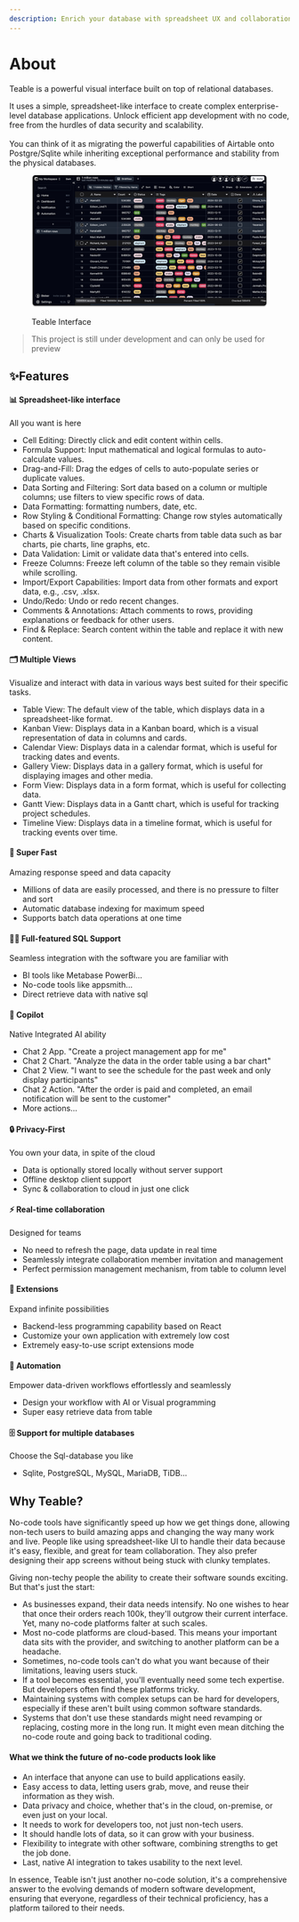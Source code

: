 ```yaml
---
description: Enrich your database with spreadsheet UX and collaboration
---
```


# About

Teable is a powerful visual interface built on top of relational databases.

It uses a simple, spreadsheet-like interface to create complex enterprise-level database applications. Unlock efficient app development with no code, free from the hurdles of data security and scalability.\
\
You can think of it as migrating the powerful capabilities of Airtable onto Postgre/Sqlite while inheriting exceptional performance and stability from the physical databases.

<figure><img src=".gitbook/assets/teable-interface-dark.png" alt=""><figcaption><p>Teable Interface</p></figcaption></figure>

> This project is still under development and can only be used for preview

## ✨Features

#### 📊 Spreadsheet-like interface

All you want is here

* Cell Editing: Directly click and edit content within cells.
* Formula Support: Input mathematical and logical formulas to auto-calculate values.
* Drag-and-Fill: Drag the edges of cells to auto-populate series or duplicate values.
* Data Sorting and Filtering: Sort data based on a column or multiple columns; use filters to view specific rows of data.
* Data Formatting: formatting numbers, date, etc.
* Row Styling & Conditional Formatting: Change row styles automatically based on specific conditions.
* Charts & Visualization Tools: Create charts from table data such as bar charts, pie charts, line graphs, etc.
* Data Validation: Limit or validate data that's entered into cells.
* Freeze Columns: Freeze left column of the table so they remain visible while scrolling.
* Import/Export Capabilities: Import data from other formats and export data, e.g., .csv, .xlsx.
* Undo/Redo: Undo or redo recent changes.
* Comments & Annotations: Attach comments to rows, providing explanations or feedback for other users.
* Find & Replace: Search content within the table and replace it with new content.

#### 🗂️ Multiple Views

Visualize and interact with data in various ways best suited for their specific tasks.

* Table View: The default view of the table, which displays data in a spreadsheet-like format.
* Kanban View: Displays data in a Kanban board, which is a visual representation of data in columns and cards.
* Calendar View: Displays data in a calendar format, which is useful for tracking dates and events.
* Gallery View: Displays data in a gallery format, which is useful for displaying images and other media.
* Form View: Displays data in a form format, which is useful for collecting data.
* Gantt View: Displays data in a Gantt chart, which is useful for tracking project schedules.
* Timeline View: Displays data in a timeline format, which is useful for tracking events over time.

#### 🚀 Super Fast

Amazing response speed and data capacity

* Millions of data are easily processed, and there is no pressure to filter and sort
* Automatic database indexing for maximum speed
* Supports batch data operations at one time

#### 👨‍💻 Full-featured SQL Support

Seamless integration with the software you are familiar with

* BI tools like Metabase PowerBi...
* No-code tools like appsmith...
* Direct retrieve data with native sql

#### 🧠 Copilot

Native Integrated AI ability

* Chat 2 App. "Create a project management app for me"
* Chat 2 Chart. "Analyze the data in the order table using a bar chart"
* Chat 2 View. "I want to see the schedule for the past week and only display participants"
* Chat 2 Action. "After the order is paid and completed, an email notification will be sent to the customer"
* More actions...

#### 🔒 Privacy-First

You own your data, in spite of the cloud

* Data is optionally stored locally without server support
* Offline desktop client support
* Sync & collaboration to cloud in just one click

#### ⚡️ Real-time collaboration

Designed for teams

* No need to refresh the page, data update in real time
* Seamlessly integrate collaboration member invitation and management
* Perfect permission management mechanism, from table to column level

#### 🧩 Extensions

Expand infinite possibilities

* Backend-less programming capability based on React
* Customize your own application with extremely low cost
* Extremely easy-to-use script extensions mode

#### 🤖 Automation

Empower data-driven workflows effortlessly and seamlessly

* Design your workflow with AI or Visual programming
* Super easy retrieve data from table

#### 🗄️ Support for multiple databases

Choose the Sql-database you like

* Sqlite, PostgreSQL, MySQL, MariaDB, TiDB...



## Why Teable?

No-code tools have significantly speed up how we get things done, allowing non-tech users to build amazing apps and changing the way many work and live. People like using spreadsheet-like UI to handle their data because it's easy, flexible, and great for team collaboration. They also prefer designing their app screens without being stuck with clunky templates.

Giving non-techy people the ability to create their software sounds exciting. But that's just the start:

* As businesses expand, their data needs intensify. No one wishes to hear that once their orders reach 100k, they'll outgrow their current interface. Yet, many no-code platforms falter at such scales.
* Most no-code platforms are cloud-based. This means your important data sits with the provider, and switching to another platform can be a headache.
* Sometimes, no-code tools can't do what you want because of their limitations, leaving users stuck.
* If a tool becomes essential, you'll eventually need some tech expertise. But developers often find these platforms tricky.
* Maintaining systems with complex setups can be hard for developers, especially if these aren't built using common software standards.
* Systems that don't use these standards might need revamping or replacing, costing more in the long run. It might even mean ditching the no-code route and going back to traditional coding.

#### What we think the future of no-code products look like

* An interface that anyone can use to build applications easily.
* Easy access to data, letting users grab, move, and reuse their information as they wish.
* Data privacy and choice, whether that's in the cloud, on-premise, or even just on your local.
* It needs to work for developers too, not just non-tech users.
* It should handle lots of data, so it can grow with your business.
* Flexibility to integrate with other software, combining strengths to get the job done.
* Last, native AI integration to takes usability to the next level.

In essence, Teable isn't just another no-code solution, it's a comprehensive answer to the evolving demands of modern software development, ensuring that everyone, regardless of their technical proficiency, has a platform tailored to their needs.

